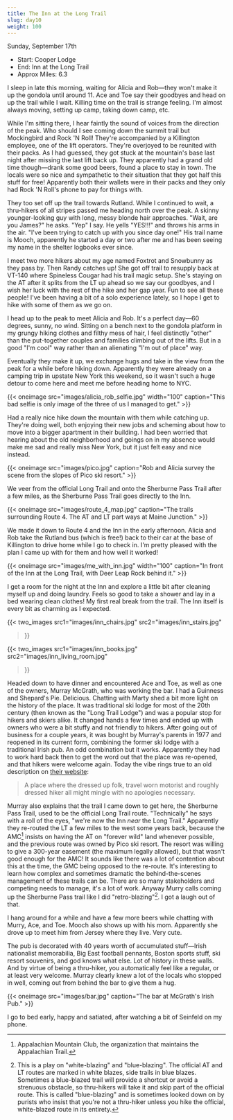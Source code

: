 ```yaml
---
title: The Inn at the Long Trail
slug: day10
weight: 100
---
```


Sunday, September 17th

- Start: Cooper Lodge
- End: Inn at the Long Trail
- Approx Miles: 6.3

I sleep in late this morning, waiting for Alicia and Rob—they won't make it up the gondola until around 11. Ace and Toe say their goodbyes and head on up the trail while I wait. Killing time on the trail is strange feeling. I'm almost always moving, setting up camp, taking down camp, etc.

While I'm sitting there, I hear faintly the sound of voices from the direction of the peak. Who should I see coming down the summit trail but Mockingbird and Rock 'N Roll! They're accompanied by a Killington employee, one of the lift operators. They're overjoyed to be reunited with their packs. As I had guessed, they got stuck at the mountain's base last night after missing the last lift back up. They apparently had a grand old time though—drank some good beers, found a place to stay in town. The locals were so nice and sympathetic to their situation that they got half this stuff for free! Apparently both their wallets were in their packs and they only had Rock 'N Roll's phone to pay for things with.

They too set off up the trail towards Rutland. While I continued to wait, a thru-hikers of all stripes passed me heading north over the peak. A skinny younger-looking guy with long, messy blonde hair approaches. "Wait, are you James?" he asks. "Yep" I say. He yells "YES!!!" and throws his arms in the air. "I've been trying to catch up with you since day one!" His trail name is Mooch, apparently he started a day or two after me and has been seeing my name in the shelter logbooks ever since.

I meet two more hikers about my age named Foxtrot and Snowbunny as they pass by. Then Randy catches up! She got off trail to resupply back at VT-140 where Spineless Cougar had his trail magic setup. She's staying on the AT after it splits from the LT up ahead so we say our goodbyes, and I wish her luck with the rest of the hike and her gap year. Fun to see all these people! I've been having a bit of a solo experience lately, so I hope I get to hike with some of them as we go on.

I head up to the peak to meet Alicia and Rob. It's a perfect day—60 degrees, sunny, no wind. Sitting on a bench next to the gondola platform in my grungy hiking clothes and filthy mess of hair, I feel distinctly "other" than the put-together couples and families climbing out of the lifts. But in a good "I'm cool" way rather than an alienating "I'm out of place" way.

Eventually they make it up, we exchange hugs and take in the view from the peak for a while before hiking down. Apparently they were already on a camping trip in upstate New York this weekend, so it wasn't such a huge detour to come here and meet me before heading home to NYC.

{{< oneimage src="images/alicia_rob_selfie.jpg" width="100" caption="This bad selfie is only image of the three of us I managed to get." >}}

Had a really nice hike down the mountain with them while catching up. They're doing well, both enjoying their new jobs and scheming about how to move into a bigger apartment in their building. I had been worried that hearing about the old neighborhood and goings on in my absence would make me sad and really miss New York, but it just felt easy and nice instead.

{{< oneimage src="images/pico.jpg" caption="Rob and Alicia survey the scene from the slopes of Pico ski resort." >}}

We veer from the official Long Trail and onto the Sherburne Pass Trail after a few miles, as the Sherburne Pass Trail goes directly to the Inn.

{{< oneimage src="images/route_4_map.jpg" caption="The trails surrounding Route 4. The AT and LT part ways at Maine Junction." >}}

We made it down to Route 4 and the Inn in the early afternoon. Alicia and Rob take the Rutland bus (which is free!) back to their car at the base of Killington to drive home while I go to check in. I'm pretty pleased with the plan I came up with for them and how well it worked!

{{< oneimage src="images/me_with_inn.jpg" width="100" caption="In front of the Inn at the Long Trail, with Deer Leap Rock behind it." >}}

I get a room for the night at the Inn and explore a little bit after cleaning myself up and doing laundry. Feels so good to take a shower and lay in a bed wearing clean clothes! My first real break from the trail. The Inn itself is every bit as charming as I expected.

{{< two_images
      src1="images/inn_chairs.jpg"
      src2="images/inn_stairs.jpg"
>}}

{{< two_images
      src1="images/inn_books.jpg"
      src2="images/inn_living_room.jpg"
>}}

Headed down to have dinner and encountered Ace and Toe, as well as one of the owners, Murray McGrath, who was working the bar. I had a Guinness and Shepard's Pie. Delicious. Chatting with Marty shed a bit more light on the history of the place. It was traditional ski lodge for most of the 20th century (then known as the "Long Trail Lodge") and was a popular stop for hikers and skiers alike. It changed hands a few times and ended up with owners who were a bit stuffy and not friendly to hikers. After going out of business for a couple years, it was bought by Murray's parents in 1977 and reopened in its current form, combining the former ski lodge with a traditional Irish pub. An odd combination but it works. Apparently they had to work hard back then to get the word out that the place was re-opened, and that hikers were welcome again. Today the vibe rings true to an old description on [their website](http://www.innatlongtrail.com/about-the-inn.html):

> A place where the dressed up folk, travel worn motorist and roughly dressed hiker all might mingle with no apologies necessary.

Murray also explains that the trail I came down to get here, the Sherburne Pass Trail, used to be the official Long Trail route. "Technically" he says with a roll of the eyes, "we're now the Inn *near* the Long Trail." Apparently they re-routed the LT a few miles to the west some years back, because the AMC[^1] insists on having the AT on "forever wild" land whenever possible, and the previous route was owned by Pico ski resort. The resort was willing to give a 300-year easement (the maximum legally allowed), but that wasn't good enough for the AMC! It sounds like there was a lot of contention about this at the time, the GMC being opposed to the re-route. It's interesting to learn how complex and sometimes dramatic the behind-the-scenes management of these trails can be. There are so many stakeholders and competing needs to manage, it's a lot of work. Anyway Murry calls coming up the Sherburne Pass trail like I did "retro-blazing"[^2]. I got a laugh out of that.

I hang around for a while and have a few more beers while chatting with Murry, Ace, and Toe. Mooch also shows up with his mom. Apparently she drove up to meet him from Jersey where they live. Very cute.

The pub is decorated with 40 years worth of accumulated stuff—Irish nationalist memorabilia, Big East football pennants, Boston sports stuff, ski resort souvenirs, and god knows what else. Lot of history in these walls. And by virtue of being a thru-hiker, you automatically feel like a regular, or at least very welcome. Murray clearly knew a lot of the locals who stopped in well, coming out from behind the bar to give them a hug.

{{< oneimage src="images/bar.jpg" caption="The bar at McGrath's Irish Pub." >}}

I go to bed early, happy and satiated, after watching a bit of Seinfeld on my phone.

[^1]: Appalachian Mountain Club, the organization that maintains the Appalachian Trail.
[^2]: This is a play on "white-blazing" and "blue-blazing". The official AT and LT routes are marked in white blazes, side trails in blue blazes. Sometimes a blue-blazed trail will provide a shortcut or avoid a strenuous obstacle, so thru-hikers will take it and skip part of the official route. This is called "blue-blazing" and is sometimes looked down on by purists who insist that you're not a thru-hiker unless you hike the official, white-blazed route in its entirety.
